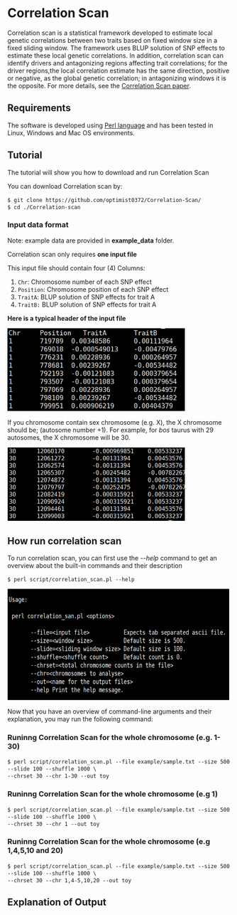 # Correlation Scan

Correlation scan is a statistical framework developed to estimate local genetic correlations between two traits based on fixed window size in a fixed sliding window. The framework uses BLUP solution of SNP effects to estimate these local genetic correlations. In addition, correlation scan can identify drivers and antagonizing regions affecting trait correlations; for the driver regions,the local correlation estimate has the same direction, positive or negative, as the global genetic correlation; in antagonizing windows it is the opposite. For more details, see the [Correlation Scan paper](https://doi.org/10.1101/2021.11.05.467409).

## Requirements
The software is developed using [Perl language](https://www.perl.org/get.html) and has been tested in Linux, Windows and Mac OS environments.

## Tutorial
The tutorial will show you how to download and run Correlation Scan 

You can download Correlation scan by:

```
$ git clone https://github.com/optimist0372/Correlation-Scan/
$ cd ./Correlation-scan
```

### Input data format
Note:  example data are provided in **example_data** folder.

Correlation scan only requires **one input file**

This input file should contain four (4) Columns:

1. `Chr`: Chromosome number of each SNP effect
2. `Position`: Chromosome position of each SNP effect
3. `TraitA`: BLUP solution of SNP effects for trait A
4. `TraitB:` BLUP solution of SNP effects for trait A

**Here is a typical header of the input file**

<img src= "images/head.png" width=400>

If you chromosome contain sex chromosome (e.g. X), the X chromosome should be; (autosome number +1).
For example, for *bos* taurus with 29 autosomes, the X chromosome will be 30.

<img src= "images/tail.png" width=400>

## How run correlation scan

To run correlation scan, you can first use the *--help* command to get an overview about the built-in commands and their description

```
$ perl script/correlation_scan.pl --help

```

<img src= "images/help.png" width=500, height = 250>

Now that you have an overview of command-line arguments and their explanation, you may run the following command:

### Runinng Correlation Scan for the whole chromosome (e.g. 1-30)
```
$ perl script/correlation_scan.pl --file example/sample.txt --size 500 --slide 100 --shuffle 1000 \
--chrset 30 --chr 1-30 --out toy

```
### Runinng Correlation Scan for the whole chromosome (e.g 1)
```
$ perl script/correlation_scan.pl --file example/sample.txt --size 500 --slide 100 --shuffle 1000 \
--chrset 30 --chr 1 --out toy

```
### Runinng Correlation Scan for the whole chromosome (e.g 1,4,5,10 and 20)
```
$ perl script/correlation_scan.pl --file example/sample.txt --size 500 --slide 100 --shuffle 1000 \
--chrset 30 --chr 1,4-5,10,20 --out toy

```

## Explanation of Output
